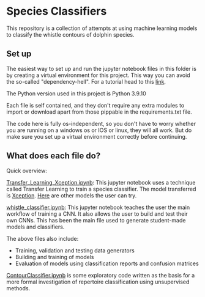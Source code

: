 # Species Classifiers
This repository is a collection of attempts at using machine learning models to classify the whistle contours of dolphin species.

## Set up

The easiest way to set up and run the jupyter notebook files in this folder is by creating a virtual environment for this project. This way you can avoid the so-called "dependency-hell". For a tutorial head to this [link](https://github.com/dolphin-acoustics-vip/Workflow_Tutorials#creating-a-virtual-environment-using-virtualenv-python-specific).

The Python version used in this project is Python 3.9.10

Each file is self contained, and they don't require any extra modules to import or download apart from those pippable in the requirements.txt file.

The code here is fully os-independent, so you don't have to worry whether you are running on a windows os or IOS or linux, they will all work. But do make sure you set up a virtual environment correctly before continuing.

## What does each file do?

Quick overview:

[Transfer_Learning_Xception.ipynb](https://github.com/dolphin-acoustics-vip/Whistle_Classification/blob/main/Transfer_Learning_Xception.ipynb): This jupyter notebook uses a technique called Transfer Learning to train a species classifier. The model transferred is [Xception](https://arxiv.org/abs/1610.02357). [Here](https://towardsdatascience.com/top-10-cnn-architectures-every-machine-learning-engineer-should-know-68e2b0e07201) are other models the user can try.

[whistle_classifier.ipynb](https://github.com/dolphin-acoustics-vip/Whistle_Classification/blob/main/whistle_classifier.ipynb): This jupyter notebook teaches the user the main workflow of training a CNN. It also allows the user to build and test their own CNNs. This has been the main file used to generate student-made models and classifiers.

The above files also include:
- Training, validation and testing data generators
- Building and training of models
- Evaluation of models using classification reports and confusion matrices

[ContourClassifier.ipynb](https://github.com/dolphin-acoustics-vip/Whistle_Classification/blob/main/ContourClassifier.ipynb) is some exploratory code written as the basis for a more formal investigation of repertoire classification using unsupervised methods.
